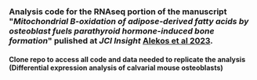 ### Analysis code for the RNAseq portion of the manuscript "*Mitochondrial B-oxidation of adipose-derived fatty acids by osteoblast fuels parathyroid hormone-induced bone formation*" pulished at *JCI Insight* [Alekos et al 2023](https://insight.jci.org/articles/view/165604).
#### Clone repo to access all code and data needed to replicate the analysis (Differential expression analysis of calvarial mouse osteoblasts)

